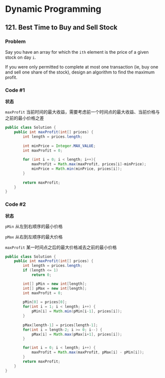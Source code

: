 # Dynamic Programming
## 121. Best Time to Buy and Sell Stock
### Problem
Say you have an array for which the `ith` element is the price of a given stock on day `i`.

If you were only permitted to complete at most one transaction (ie, buy one and sell one share of the stock), design an algorithm to find the maximum profit.

### Code #1
**状态**

`maxProfit` 当前时间的最大收益，需要考虑前一个时间点的最大收益、当前价格与之前的最小价格之差

```java
public class Solution {
    public int maxProfit(int[] prices) {
        int length = prices.length;
        
        int minPrice = Integer.MAX_VALUE;
        int maxProfit = 0;
        
        for (int i = 0; i < length; i++){
            maxProfit = Math.max(maxProfit, prices[i]-minPrice);
            minPrice = Math.min(minPrice, prices[i]);
        }
        
        return maxProfit;
    }
}
```

### Code #2
**状态**

`pMin` 从左到右顺序的最小价格

`pMax` 从右到左顺序的最大价格

`maxProfit` 某一时间点之后的最大价格减去之前的最小价格

```java
public class Solution {
    public int maxProfit(int[] prices) {
        int length = prices.length;
        if (length <= 1)
            return 0;

        int[] pMin = new int[length];
        int[] pMax = new int[length];
        int maxProfit = 0;
    
        pMin[0] = prices[0];
        for(int i = 1; i < length; i++) {
            pMin[i] = Math.min(pMin[i-1], prices[i]);
        }
        
        pMax[length-1] = prices[length-1];
        for(int i = length-2; i >= 0; i--) {
            pMax[i] = Math.max(pMax[i+1], prices[i]);
        }

        for(int i = 0; i < length; i++) {
            maxProfit = Math.max(maxProfit, pMax[i] - pMin[i]);
        }
        return maxProfit;
    }
}
```
